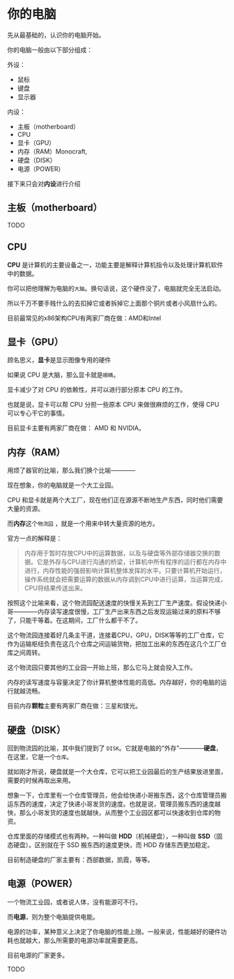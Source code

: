 # 你的电脑

先从最基础的，认识你的电脑开始。

你的电脑一般由以下部分组成：

外设：
- 鼠标
- 键盘
- 显示器

内设：
- 主板（motherboard）
- CPU
- 显卡（GPU）
- 内存（RAM）Monocraft,
- 硬盘（DISK）
- 电源（POWER）

接下来只会对**内设**进行介绍


## 主板（motherboard）

TODO

## CPU

**CPU** 是计算机的主要设备之一，功能主要是解释计算机指令以及处理计算机软件中的数据。

你可以把他理解为电脑的`大脑`。换句话说，这个硬件没了，电脑就完全无法启动。

所以千万不要手贱什么的去扣掉它或者拆掉它上面那个铜片或者小风扇什么的。

目前最常见的x86架构CPU有两家厂商在做：AMD和Intel

## 显卡（GPU）

顾名思义，**显卡**是显示图像专用的硬件

如果说 CPU 是大脑，那么显卡就是`眼睛`。

显卡减少了对 CPU 的依赖性，并可以进行部分原本 CPU 的工作。

也就是说，显卡可以帮 CPU 分担一些原本 CPU 来做很麻烦的工作，使得 CPU 可以专心干它的事情。

目前显卡主要有两家厂商在做： AMD 和 NVIDIA。

## 内存（RAM）

用烦了器官的比喻，那么我们换个比喻————

现在想象，你的电脑就是一个大工业园。

CPU 和显卡就是两个大工厂，现在他们正在源源不断地生产东西，同时他们需要大量的资源。

而**内存**这个`物流园` ，就是一个用来中转大量资源的地方。

官方一点的解释是：

> 内存用于暂时存放CPU中的运算数据，以及与硬盘等外部存储器交换的数据。它是外存与CPU进行沟通的桥梁，计算机中所有程序的运行都在内存中进行，内存性能的强弱影响计算机整体发挥的水平。只要计算机开始运行，操作系统就会把需要运算的数据从内存调到CPU中进行运算，当运算完成，CPU将结果传送出来。

按照这个比喻来看，这个物流园配送速度的快慢关系到工厂生产速度。假设快递小哥————内存读写速度很慢，工厂生产出来东西之后发现运输过来的原料不够了，只能干等着。在这期间，工厂什么都干不了。

这个物流园连接着好几条主干道，连接着CPU，GPU，DISK等等的工厂仓库，它作为运输枢纽负责在这几个仓库之间运输货物，把加工出来的东西在这几个工厂仓库之间周转。

这个物流园只要其他的工业园一开始上班，那么它马上就会投入工作。

内存的读写速度与容量决定了你计算机整体性能的高低。内存越好，你的电脑的运行就越流畅。

目前内存**颗粒**主要有两家厂商在做：三星和镁光。

## 硬盘（DISK）

回到物流园的比喻，其中我们提到了 `DISK`。它就是电脑的“外存”————**硬盘**，在这里，它是一个`仓库`。

就如刚才所说，硬盘就是一个大仓库，它可以把工业园最后的生产结果放进里面，需要的时候再取出来用。

想象一下，仓库里有一个仓库管理员，他会给快递小哥搬东西，这个仓库管理员搬运东西的速度，决定了快递小哥发货的速度。也就是说，管理员搬东西的速度越快，那么小哥发货的速度也就越快，从而整个工业园区都可以快速收到仓库的物资。

仓库里面的存储模式也有两种。一种叫做 **HDD**（机械硬盘），一种叫做 **SSD**（固态硬盘）。区别就在于 SSD 搬东西的速度更快，而 HDD 存储东西更加稳定。

目前制造硬盘的厂家主要有：西部数据，凯霞，等等。

## 电源（POWER）

一个物流工业园，或者说人体，没有能源可不行。

而**电源**，则为整个电脑提供电能。

电源的功率，某种意义上决定了你电脑的性能上限。一般来说，性能越好的硬件功耗也就越大，那么所需要的电源功率就需要更高。

目前电源的厂家更多。

TODO